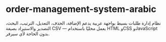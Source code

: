 # order-management-system-arabic
نظام إدارة طلبات بسيط بواجهة عربية يدعم الإضافة، الحذف، التعديل، الترتيب، البحث، التصدير والاستيراد بصيغة CSV — يعمل محليًا باستخدام HTML وCSS وJavaScript بدون الحاجة لأي سيرفر.
